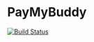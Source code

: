 # PayMyBuddy

[![Build Status](http://44.203.191.239/buildStatus/icon?job=CICD)](http://44.203.191.239/job/CICD/)